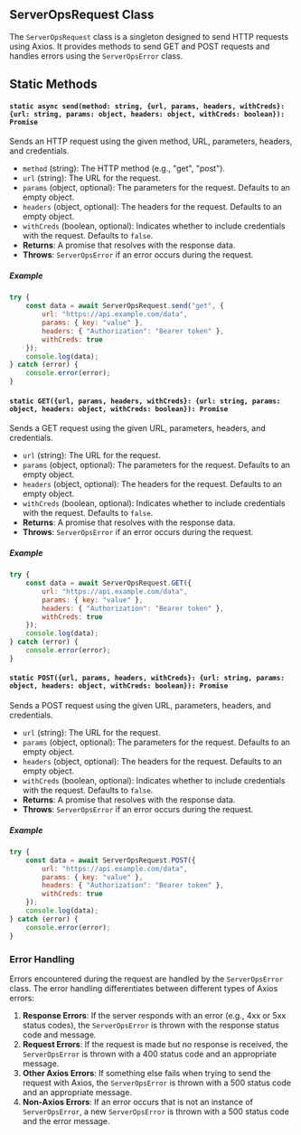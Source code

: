## ServerOpsRequest Class

The `ServerOpsRequest` class is a singleton designed to send HTTP requests using Axios. It provides methods to send GET and POST requests and handles errors using the `ServerOpsError` class.

## Static Methods

#### `static async send(method: string, {url, params, headers, withCreds}: {url: string, params: object, headers: object, withCreds: boolean}): Promise`

Sends an HTTP request using the given method, URL, parameters, headers, and credentials.

- `method` (string): The HTTP method (e.g., "get", "post").
- `url` (string): The URL for the request.
- `params` (object, optional): The parameters for the request. Defaults to an empty object.
- `headers` (object, optional): The headers for the request. Defaults to an empty object.
- `withCreds` (boolean, optional): Indicates whether to include credentials with the request. Defaults to `false`.
- **Returns**: A promise that resolves with the response data.
- **Throws**: `ServerOpsError` if an error occurs during the request.

##### Example

```javascript
try {
    const data = await ServerOpsRequest.send("get", {
        url: "https://api.example.com/data",
        params: { key: "value" },
        headers: { "Authorization": "Bearer token" },
        withCreds: true
    });
    console.log(data);
} catch (error) {
    console.error(error);
}
```

#### `static GET({url, params, headers, withCreds}: {url: string, params: object, headers: object, withCreds: boolean}): Promise`

Sends a GET request using the given URL, parameters, headers, and credentials.

- `url` (string): The URL for the request.
- `params` (object, optional): The parameters for the request. Defaults to an empty object.
- `headers` (object, optional): The headers for the request. Defaults to an empty object.
- `withCreds` (boolean, optional): Indicates whether to include credentials with the request. Defaults to `false`.
- **Returns**: A promise that resolves with the response data.
- **Throws**: `ServerOpsError` if an error occurs during the request.

##### Example

```javascript
try {
    const data = await ServerOpsRequest.GET({
        url: "https://api.example.com/data",
        params: { key: "value" },
        headers: { "Authorization": "Bearer token" },
        withCreds: true
    });
    console.log(data);
} catch (error) {
    console.error(error);
}
```

#### `static POST({url, params, headers, withCreds}: {url: string, params: object, headers: object, withCreds: boolean}): Promise`

Sends a POST request using the given URL, parameters, headers, and credentials.

- `url` (string): The URL for the request.
- `params` (object, optional): The parameters for the request. Defaults to an empty object.
- `headers` (object, optional): The headers for the request. Defaults to an empty object.
- `withCreds` (boolean, optional): Indicates whether to include credentials with the request. Defaults to `false`.
- **Returns**: A promise that resolves with the response data.
- **Throws**: `ServerOpsError` if an error occurs during the request.

##### Example

```javascript
try {
    const data = await ServerOpsRequest.POST({
        url: "https://api.example.com/data",
        params: { key: "value" },
        headers: { "Authorization": "Bearer token" },
        withCreds: true
    });
    console.log(data);
} catch (error) {
    console.error(error);
}
```

### Error Handling

Errors encountered during the request are handled by the `ServerOpsError` class. The error handling differentiates between different types of Axios errors:

1. **Response Errors**: If the server responds with an error (e.g., 4xx or 5xx status codes), the `ServerOpsError` is thrown with the response status code and message.
2. **Request Errors**: If the request is made but no response is received, the `ServerOpsError` is thrown with a 400 status code and an appropriate message.
3. **Other Axios Errors**: If something else fails when trying to send the request with Axios, the `ServerOpsError` is thrown with a 500 status code and an appropriate message.
4. **Non-Axios Errors**: If an error occurs that is not an instance of `ServerOpsError`, a new `ServerOpsError` is thrown with a 500 status code and the error message.
